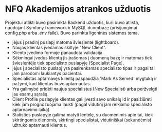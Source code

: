 # NFQ Akademijos atrankos užduotis

Projektui atlikti buvo pasirinkta Backend užduotis, kuri buvo atlikta, naudojant Symfony framework ir MySQL duombazę (prisijungimai config.php arba .env faile). Buvo parinkta ligoninės sistemos tema.

- Įėjus į pradinį puslapį matoma švieslentė (lightboard).
- Naujas klientas įvedamas skiltyje "New Client".
- Kliento įvedimo formoje panaudota validacija.
- Sėkmingai įvedus klientą jis įrašomas į duomenų bazę ir matomas tiek švieslentėje tiek specialisto puslapyje (Specialist Page).
- Įėjus į specialisto puslapį yra pasirenkamas specialisto tipas ir pagal tai jam parodomi laukiantys pacientai.
- Specialistas aptarnavęs klientą paspaudžia 'Mark As Served' mygtuką ir pažymi, kad klientas buvo aptarnautas.
- Yra galimybė pridėti naujus specialistus (New Specialist) arba peržvelgti jau esamų sąrašą.
- Client Profile puslapyje klientas gali įvesti savo unikalų id ir pasižiūrėti kiek jam prognozuojama laukti (pagal vidutinį jam reikiamo specialisto aptarnavimo laiką).
- Statistics puslapyje galima matyti lentelę, su duomenimis apie tai, kiek skirtingomis dienomis, skirtingi specialistai, vidutiniškai (sekundėmis) užtruko aptarnauti klientus.